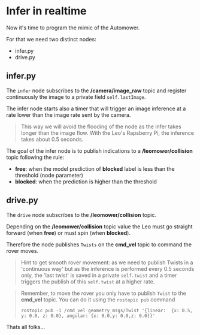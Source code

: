 # Infer in realtime 

Now it's time to program the mimic of the Automower.

For that we need two distinct nodes:

* infer.py
* drive.py

## infer.py

The `infer` node subscribes to the __/camera/image_raw__ topic and register continuously the image to a private field `self.lastImage`.

The infer node starts also a timer that will trigger an image inference at a rate lower than the image rate sent by the camera. 

> This way we will avoid the flooding of the node as the infer takes longer than the image flow. With the Leo's Rapsberry Pi, the inference takes about 0.5 seconds.

The goal of the infer node is to publish indications to a __/leomower/collision__ topic following the rule:

* __free__: when the model prediction of __blocked__ label is less than the threshold (node parameter)
* __blocked__: when the prediction is higher than the threshold

## drive.py

The `drive` node subscribes to the __/leomower/collision__ topic.

Depending on the __/leomower/collision__ topic value the Leo must go straight forward (when __free__) or must spin (when __blocked__). 

Therefore the node publishes `Twists` on the  __cmd_vel__ topic to command the rover moves.

> Hint to get smooth rover movement: as we need to publish Twists in a 'continuous way' but as the inference is performed every 0.5 seconds only, the 'last twist' is saved in a private `self.twist` and a timer triggers the publish of this `self.twist` at a higher rate.

> Remember, to move the rover you only have to publish `Twist` to the __cmd_vel__ topic. You can do it using the `rostopic pub` command
> ``` shell
> rostopic pub -1 /cmd_vel geometry_msgs/Twist '{linear:  {x: 0.5, y: 0.0, z: 0.0}, angular: {x: 0.0,y: 0.0,z: 0.0}}'
> ```

Thats all folks...
